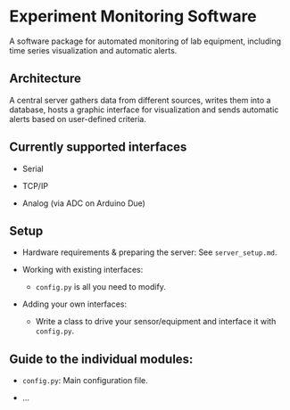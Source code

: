 # Experiment Monitoring Software

A software package for automated monitoring of lab equipment, including time series visualization and automatic alerts.

## Architecture

A central server gathers data from different sources, writes them into a database, hosts a graphic interface for visualization and sends automatic alerts based on user-defined criteria.

## Currently supported interfaces

  * Serial

  * TCP/IP
  * Analog (via ADC on Arduino Due)

## Setup

  * Hardware requirements & preparing the server: See `server_setup.md`.

  * Working with existing interfaces:
    - `config.py` is all you need to modify.

  * Adding your own interfaces:
    - Write a class to drive your sensor/equipment and interface it with `config.py`.

## Guide to the individual modules:

  * `config.py`: Main configuration file.

  * ...

